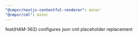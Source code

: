 ```yaml
---
"@cmpsr/nextjs-contentful-renderer": minor
"@cmpsr/cml": minor
---
```


feat(HAM-362) configures json cml placeholder replacement
